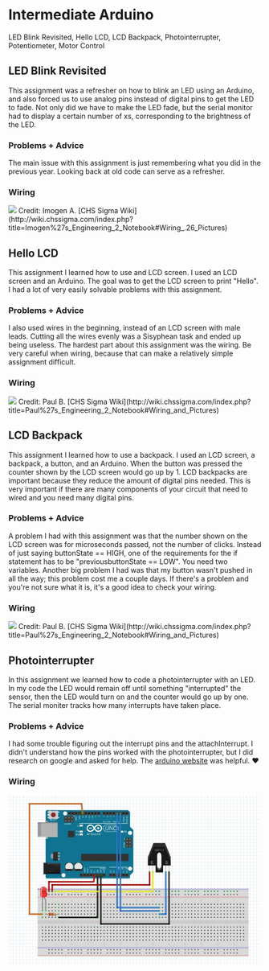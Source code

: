 # Intermediate Arduino

LED Blink Revisited, Hello LCD, LCD Backpack, Photointerrupter, Potentiometer, Motor Control

## LED Blink Revisited 
This assignment was a refresher on how to blink an LED using an Arduino, and also forced us to use analog pins instead of digital pins to get the LED to fade. Not only did we have to make the LED fade, but the serial monitor had to display a certain number of xs, corresponding to the brightness of the LED.

### Problems + Advice
The main issue with this assignment is just remembering what you did in the previous year. Looking back at old code can serve as a refresher.

### Wiring
<img src="http://wiki.chssigma.com/images/e/e8/Fritzing_LED_fade.PNG" width="300">
Credit: Imogen A. [CHS Sigma Wiki](http://wiki.chssigma.com/index.php?title=Imogen%27s_Engineering_2_Notebook#Wiring_.26_Pictures)

## Hello LCD
This assignment I learned how to use and LCD screen. I used an LCD screen and an Arduino. The goal was to get the LCD screen to print "Hello". I had a lot of very easily solvable problems with this assignment. 

### Problems + Advice
I also used wires in the beginning, instead of an LCD screen with male leads. Cutting all the wires evenly was a Sisyphean task and ended up being useless. The hardest part about this assignment was the wiring. Be very careful when wiring, because that can make a relatively simple assignment difficult. 

### Wiring
<img src="http://wiki.chssigma.com/images/e/e0/Lcdcap1.PNG" width="500">
Credit: Paul B. [CHS Sigma Wiki](http://wiki.chssigma.com/index.php?title=Paul%27s_Engineering_2_Notebook#Wiring_and_Pictures)

## LCD Backpack 
This assignment I learned how to use a backpack. I used an LCD screen, a backpack, a button, and an Arduino. When the button was pressed the counter shown by the LCD screen would go up by 1. LCD backpacks are important because they reduce the amount of digital pins needed. This is very important if there are many components of your circuit that need to wired and you need many digital pins. 

### Problems + Advice
A problem I had with this assignment was that the number shown on the LCD screen was for microseconds passed, not the number of clicks. Instead of just saying buttonState == HIGH, one of the requirements for the if statement has to be "previousbuttonState == LOW". You need two variables. Another big problem I had was that my button wasn't pushed in all the way; this problem cost me a couple days. If there's a problem and you're not sure what it is, it's a good idea to check your wiring. 

### Wiring
<img src="http://wiki.chssigma.com/images/5/5d/Capswitch%601.PNG" width="500">
Credit: Paul B. [CHS Sigma Wiki](http://wiki.chssigma.com/index.php?title=Paul%27s_Engineering_2_Notebook#Wiring_and_Pictures)

## Photointerrupter

In this assignment we learned how to code a photointerrupter with an LED. In my code the LED would remain off until something "interrupted" the sensor, then the LED would turn on and the counter would go up by one. The serial moniter tracks how many interrupts have taken place.

### Problems + Advice
I had some trouble figuring out the interrupt pins and the attachInterrupt. I didn't understand how the pins worked with the photointerrupter, but I did research on google and asked for help. The [arduino website](https://www.arduino.cc/reference/en/language/functions/external-interrupts/attachinterrupt/) was helpful.  ❤

### Wiring

<img src="https://github.com/hnovak94/intermediate_arduino/blob/master/media/ph.fzz.JPG?raw=true" width="500">

